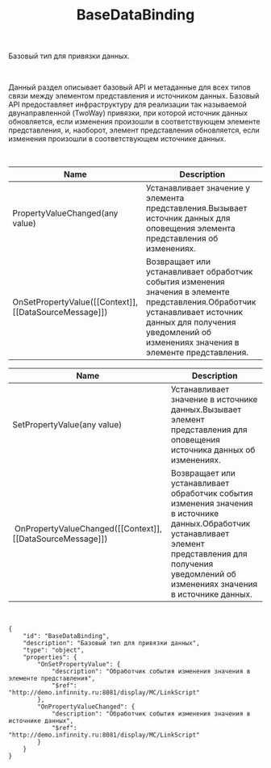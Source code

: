 ﻿---
layout: default
title: BaseDataBinding
position: 0
categories: 
tags: 
---

Базовый тип для привязки данных.

 

Данный раздел описывает базовый API и метаданные для всех типов связи между элементом представления и источником данных. Базовый API предоставляет инфраструктуру для реализации так называемой двунаправленной (TwoWay) привязки, при которой источник данных обновляется, если изменения произошли в соответствующем элементе представления, и, наоборот, элемент представления обновляется, если изменения произошли в соответствующем источнике данных.

   

|Name|Description|
|----|-----------|
|PropertyValueChanged(any value)|Устанавливает значение у элемента представления.Вызывает источник данных для оповещения элемента представления об изменениях.|
|OnSetPropertyValue([[Context]], [[DataSourceMessage]])|Возвращает или устанавливает обработчик события изменения значения в элементе представления.Обработчик устанавливает источник данных для получения уведомлений об изменениях значения в элементе представления.|

|Name|Description|
|----|-----------|
|SetPropertyValue(any value)|Устанавливает значение в источнике данных.Вызывает элемент представления для оповещения источника данных об изменениях. |
| OnPropertyValueChanged([[Context]], [[DataSourceMessage]])|Возвращает или устанавливает обработчик события изменения значения в источнике данных.Обработчик устанавливает элемент представления для получения уведомлений об изменениях значения в источнике данных.|

  

```
{
	"id": "BaseDataBinding",
	"description": "Базовый тип для привязки данных",
	"type": "object",
	"properties": {
		"OnSetPropertyValue": {
			"description": "Обработчик события изменения значения в элементе представления",
			"$ref": "http://demo.infinnity.ru:8081/display/MC/LinkScript"
		},
		"OnPropertyValueChanged": {
			"description": "Обработчик события изменения значения в источнике данных",
			"$ref": "http://demo.infinnity.ru:8081/display/MC/LinkScript"
		}
	}
}
```

 

 

